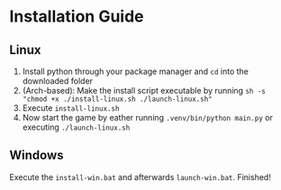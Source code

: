 # Installation Guide
## Linux
1. Install python through your package manager and `cd` into the downloaded folder
2. (Arch-based): Make the install script executable by running `sh -s "chmod +x ./install-linux.sh ./launch-linux.sh"`
3. Execute `install-linux.sh`
4. Now start the game by eather running `.venv/bin/python main.py` or executing `./launch-linux.sh`

## Windows
Execute the `install-win.bat` and afterwards `launch-win.bat`. Finished!